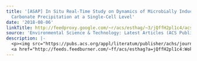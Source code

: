 ```yaml
---
title: '[ASAP] In Situ Real-Time Study on Dynamics of Microbially Induced Calcium
  Carbonate Precipitation at a Single-Cell Level'
date: '2018-08-06'
linkTitle: http://feedproxy.google.com/~r/acs/esthag/~3/jQffH2pl1c4/acs.est.8b02660
source: 'Environmental Science & Technology: Latest Articles (ACS Publications)'
description: |-
  <p><img src="https://pubs.acs.org/appl/literatum/publisher/achs/journals/content/esthag/0/esthag.ahead-of-print/acs.est.8b02660/20180806/images/medium/es-2018-02660h_0008.gif" alt="TOC Graphic"/></p><div><cite>Environmental Science & Technology</cite></div><div>DOI: 10.1021/acs.est.8b02660</div><div class="feedflare">
  <a href="http://feeds.feedburner.com/~ff/acs/esthag?a=jQffH2pl1c4:WokLSbm9Kf4:yIl2AUoC8zA"><img src="http://feeds.feedburner.com/~ff/acs/esthag?d=yIl2AUoC8zA" border="0"></img></a>
---
```

